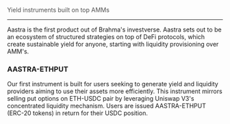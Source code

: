 <span style="color:#505050">Yield instruments built on top AMMs</span>

---

Aastra is the first product out of Brahma's investverse. Aastra sets out to be an ecosystem of structured strategies on top of DeFi protocols, which create sustainable yield for anyone, starting with liquidity provisioning over AMM's.

### **AASTRA-ETHPUT**

Our first instrument is built for users seeking to generate yield and liquidity providers aiming to use their assets more efficiently.
This instrument mirrors selling put options on ETH-USDC pair by leveraging Uniswap V3's concentrated liquidity mechanism. Users are issued AASTRA-ETHPUT (ERC-20 tokens) in return for their USDC position.

